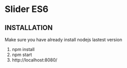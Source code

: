Slider ES6
================

## INSTALLATION
Make sure you have already install nodejs lastest version

1. npm install
2. npm start
3. http://localhost:8080/